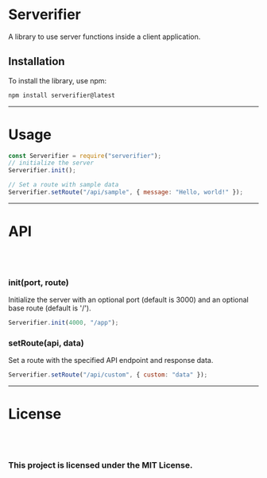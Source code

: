 # Serverifier

A library to use server functions inside a client application.

## Installation

To install the library, use npm:

```bash
npm install serverifier@latest
```

<hr/>

<h1>Usage</h1>

```js
const Serverifier = require("serverifier");
// initialize the server
Serverifier.init();

// Set a route with sample data
Serverifier.setRoute("/api/sample", { message: "Hello, world!" });
```

<hr/>

<h1>API</h1>
<br/>
<br/>
<h3>init(port, route)</h3>
<span>Initialize the server with an optional port (default is 3000) and an optional base route (default is '/').</span>

```js
Serverifier.init(4000, "/app");
```

<h3>setRoute(api, data)</h3>
<span>Set a route with the specified API endpoint and response data.</span>

```js
Serverifier.setRoute("/api/custom", { custom: "data" });
```

<hr/>

<h1>License</h1>
<br/>
<br/>
<h3>This project is licensed under the MIT License.</h3>
